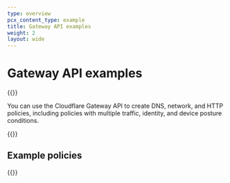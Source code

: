 ```yaml
---
type: overview
pcx_content_type: example
title: Gateway API examples
weight: 2
layout: wide
---
```


# Gateway API examples

{{<content-column>}}

You can use the Cloudflare Gateway API to create DNS, network, and HTTP policies, including policies with multiple traffic, identity, and device posture conditions.

{{</content-column>}}

## Example policies

{{<list-examples directory="/cloudflare-one/api-terraform/gateway-api-examples/">}}
